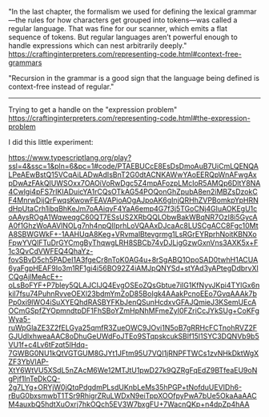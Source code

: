 "In the last chapter, the formalism we used for defining the lexical grammar—the
rules for how characters get grouped into tokens—was called a regular language.
That was fine for our scanner, which emits a flat sequence of tokens. But
regular languages aren’t powerful enough to handle expressions which can nest
arbitrarily deeply."
https://craftinginterpreters.com/representing-code.html#context-free-grammars

"Recursion in the grammar is a good sign that the language being defined is
context-free instead of regular."

---

Trying to get a handle on the "expression problem"
https://craftinginterpreters.com/representing-code.html#the-expression-problem

I did this little experiment:

https://www.typescriptlang.org/play?ssl=4&ssc=1&pln=6&pc=1#code/PTAEBUCcE8EsDsDmoAuB7UiCmLQENQALPeAEwBstQ15VCqAiLADwAdIsBnT2G0dtACNKAWwYAoEERQpWnAFwgAxpDwAzFAkQIUWSOxx7OAOiVoRwDgc5Z4mpAFozpLMcIoR5AMQp6DltY8NA4Cwlgi4pFS7rIKIADuicYA1rCQsOTkAG54POQonGhZpubA8en2iMBZsDzokCF4MnrwDijQrFwqsKwowFEAVAPioAOgAJpoAK6gInjQRHhZVPBomkpYpHRNdHpUtaCrh1ibqBhKeJm7oAAiqvF4YaA6emp4G7f3j5TGoCNj4GIuAOKEgU1coAAysROgA1WqweqgC60QT7ESsUS2XRbQQLObwBakWBqNR7OzI8i5GycAA0f1GhzWoAAVlNOLg7nh4npQIIprhLoVQAAxDJcaAc8LUSCgACC8Fgc10MtA8SBWGWkF+-1AAHUqA8Keg+VRvmalBtevgrmg1LsRGrEYRprhNoitKBNXoFpwYVQlFTuDrGYCmgByThqwgLRH8SBCb74vDJLigGzwGxnVns3AXK5x+F1c3QvCdVWFEQ4QhaYz-fovSBvD5ch5PADeI1A3fgeCr8nToK0AG4u+8rSgABQ1OpoSAD0twhH1ACUA6yaFgpHEAF9Io3m1RF1gi4i56BO92Z4iAMJpQNYSd+stYAd3yAPtegDdbrvXlCQgAjlMeAcE+-oLsBoFYF+P7bley5QLAJCIJQ4EvgOSEoZQsGbtue7iIG1KfNyvJKpi4TYlGx6nkil7fsu74PuhnRvveOEXl23bdmYmZoD85BoIgk4AAakPcnoEEo7GvqAAAk7bPp0xi9lWO4iSuXYEQhdRASBYFKbJenQSunHcdxvGFAJQmieJ3KSemUEcAOCmGSpfZYOpmndtpDF1FhSBoYZmHpNhMFmeZyI0FZriCcJYkSUg+CoKFgWya5-ruWpGlaZE3Z2fELGya25qmfR3ZueOWC9JOvi1N5oB7gRRHcFCTnohRVZ2FGJUdlxhweaAAC8oDhuGeUWdFoJTEo9STqpskcukSBlf15l1SYC3DQNVb9b5VU1f+c4Lv6tFzqt5lHdq-7GWBG0NU1kQtVGTGUM8GJYt1JFtm95U7VQI1jRNPFTWCs1zvNHkDktWgXZF3YbVlAP-XtY6WtVU5XSdL5nZAcM6We12MTJtU1pwD27k9QZRgFqEdZ9BTfeaEU9oNgPjf1lnTeDkCQ-2g7LYg+ORYjW0jQtqPdgdmPLsdUKnbLeMs35hPGP+tNofduUEVIDh6-rBuG0bxsmwbT1TSr9RhigrZRuLWDxN9eiTppXOOfpyPwA7bUe5OkaAaAACM4auxbQ5hdtXuOxrj7hkOQch5EV3W7bxgFU+7WacnQKp+n4dpZp4hAA
